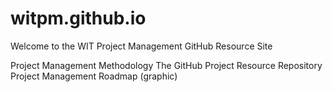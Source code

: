 # witpm.github.io
Welcome to the WIT Project Management GitHub Resource Site 

Project Management Methodology 
The GitHub Project Resource Repository 
Project Management Roadmap (graphic) 
